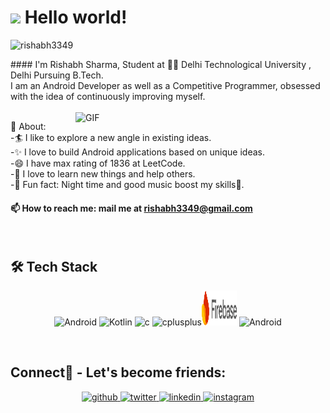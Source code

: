 
# <img src="https://github.com/TheDudeThatCode/TheDudeThatCode/blob/master/Assets/Hi.gif" width="29px"> Hello world!&nbsp;
<p align="left"> <img src="https://komarev.com/ghpvc/?username=rishabh3349" alt="rishabh3349" /> </p>
#### I'm Rishabh Sharma, Student at 👨‍💻 Delhi Technological University , Delhi Pursuing B.Tech. <br>  I am an Android Developer as well as a Competitive Programmer, obsessed with the idea of continuously improving myself.<br>
 <br>
<img align="right" alt="GIF" src="https://physicsgurukul.files.wordpress.com/2019/02/character-1.gif" width="400px" />

🧐 About: <br>
-🏄‍ I like to explore a new angle in existing ideas.<br>
-✨ I love to build Android applications based on unique ideas.<br>
-😄 I have max rating of 1836 at LeetCode.<br>
-🌱 I love to learn new things and help others.<br>
-🎨 Fun fact: Night time and good music boost my skills🌚.<br>

#### 📫  How to reach me: mail me at [rishabh3349@gmail.com](mailto:rishabh3349@gmail.com)

<br>

##  🛠 Tech Stack


<p align="center"><img src="https://raw.githubusercontent.com/gilbarbara/logos/master/logos/android-icon.svg" alt="Android" width="56" height="56"/>  <img src="https://github.com/rishabh3349/rishabh3349/assets/116977210/a3572784-f46a-403b-8ad5-1c55d1d03279" alt="Kotlin" width="50" height="50"/>  <img src="https://raw.githubusercontent.com/gilbarbara/logos/master/logos/c.svg" alt="c" width="56" height="56"/> <img src="https://raw.githubusercontent.com/gilbarbara/logos/master/logos/c-plusplus.svg" alt="cplusplus" width="56" height="56"/><img src="https://raw.githubusercontent.com/gilbarbara/logos/master/logos/firebase.svg" alt="Firebase" width="56" height="56"/> <img src="https://raw.githubusercontent.com/gilbarbara/logos/master/logos/figma.svg" alt="Android" width="56" height="56"/></p>

<br>

## Connect🙌 - Let's become friends:
<div align="center">
<a href="https://github.com/rishabh3349" target="_blank">
<img src=https://img.shields.io/badge/github-%2324292e.svg?&style=for-the-badge&logo=github&logoColor=white alt=github style="margin-bottom: 5px;" />
</a>
<a href="https://twitter.com/rishabh3349" target="_blank">
<img src=https://img.shields.io/badge/twitter-%2300acee.svg?&style=for-the-badge&logo=twitter&logoColor=white alt=twitter style="margin-bottom: 5px;" />
</a>
<a href="https://www.linkedin.com/in/rishabh-sharma-9a8815254/" target="_blank">
<img src=https://img.shields.io/badge/linkedin-%231E77B5.svg?&style=for-the-badge&logo=linkedin&logoColor=white alt=linkedin style="margin-bottom: 5px;" />
</a>
<a href="https://www.instagram.com/__._rishabh/" target="_blank">
<img src=https://img.shields.io/badge/instagram-%23000000.svg?&style=for-the-badge&logo=instagram&logoColor=white alt=instagram style="margin-bottom: 5px;" />
</a>
</div> 
